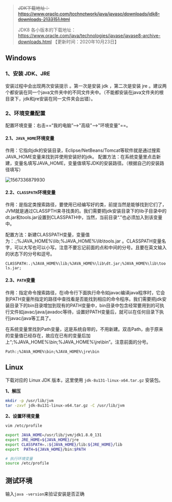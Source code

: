 > ~~JDK下载地址：<https://www.oracle.com/technetwork/java/javase/downloads/jdk8-downloads-2133151.html>~~
> 
> JDK8 各小版本的下载地址：<https://www.oracle.com/java/technologies/javase/javase8-archive-downloads.html> 【更新时间：2020年10月23日】

## Windows

### 1、安装 JDK、JRE

安装过程中会出现两次安装提示 。第一次是安装 jdk ，第二次是安装 jre 。建议两个都安装在同一个java文件夹中的不同文件夹中。（不能都安装在java文件夹的根目录下，jdk和jre安装在同一文件夹会出错）。

### 2、环境变量配置

配置环境变量：右击==“我的电脑”-->"高级"-->"环境变量"==。

#### 2.1、`JAVA_HOME`环境变量

作用：它指向jdk的安装目录，Eclipse/NetBeans/Tomcat等软件就是通过搜索JAVA_HOME变量来找到并使用安装好的jdk。
配置方法：在系统变量里点击新建，变量名填写JAVA_HOME，变量值填写JDK的安装路径。（根据自己的安装路径填写）

![1567336879930](../images/1567336879930.png)

#### 2.2、`CLASSPATH`环境变量

作用：是指定类搜索路径，要使用已经编写好的类，前提当然是能够找到它们了，JVM就是通过CLASSPTH来寻找类的。我们需要把jdk安装目录下的lib子目录中的dt.jar和tools.jar设置到CLASSPATH中，当然，当前目录“.”也必须加入到该变量中。

配置方法：新建CLASSPATH变量，变量值为：.;%JAVA_HOME%\lib;%JAVA_HOME%\lib\tools.jar 。CLASSPATH变量名字，可以大写也可以小写。注意不要忘记前面的点和中间的分号。且要在英文输入的状态下的分号和逗号。

`CLASSPATH:.;%JAVA_HOME%\lib;%JAVA_HOME%\lib\dt.jar;%JAVA_HOME%\lib\tools.jar;`

#### 2.3、`PATH`变量

作用：指定命令搜索路径，在i命令行下面执行命令如javac编译java程序时，它会到PATH变量所指定的路径中查找看是否能找到相应的命令程序。我们需要把jdk安装目录下的bin目录增加到现有的PATH变量中，bin目录中包含经常要用到的可执行文件如javac/java/javadoc等待，设置好PATH变量后，就可以在任何目录下执行javac/java等工具了。

在系统变量里找到Path变量，这是系统自带的，不用新建。双击Path，由于原来的变量值已经存在，故应在已有的变量后加上“;%JAVA_HOME%\bin;%JAVA_HOME%\jre\bin”。注意前面的分号。

`Path:;%JAVA_HOME%\bin;%JAVA_HOME%\jre\bin`

## Linux

下载对应的 Linux JDK 版本，这里使用 `jdk-8u131-linux-x64.tar.gz` 安装包。

**1、解压**

```bash
mkdir -p /usr/lib/jvm
tar -zxvf jdk-8u131-linux-x64.tar.gz -C /usr/lib/jvm
```

**2、设置环境变量**

```bash
vim /etc/profile

export JAVA_HOME=/usr/lib/jvm/jdk1.8.0_131  
export JRE_HOME=${JAVA_HOME}/jre  
export CLASSPATH=.:${JAVA_HOME}/lib:${JRE_HOME}/lib  
export  PATH=${JAVA_HOME}/bin:$PATH

# 执行环境变量
source /etc/profile
```

## 测试环境

输入`java -version`来验证安装是否正确

